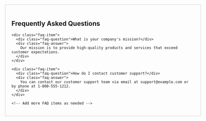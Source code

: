 <!DOCTYPE html>
<html>
<head>
  <title>FAQ Component</title>
  <style>
    .faq-container {
      width: 600px;
      margin: 0 auto;
      padding: 20px;
      border: 1px solid #ccc;
    }

    .faq-item {
      margin-bottom: 10px;
    }

    .faq-question {
      background-color: #f5f5f5;
      padding: 10px;
      cursor: pointer;
    }

    .faq-answer {
      padding: 10px;
      border: 1px solid #ccc;
      border-top: none;
      display: none; /* Hide answer initially */
    }
  </style>
</head>
<body>
  <div class="faq-container">
    <h2>Frequently Asked Questions</h2>

    <div class="faq-item">
      <div class="faq-question">What is your company's mission?</div>
      <div class="faq-answer">
        Our mission is to provide high-quality products and services that exceed customer expectations. 
      </div>
    </div>

    <div class="faq-item">
      <div class="faq-question">How do I contact customer support?</div>
      <div class="faq-answer">
        You can contact our customer support team via email at support@example.com or by phone at 1-800-555-1212.
      </div>
    </div>

    <!-- Add more FAQ items as needed -->

  </div>

  <script>
    const faqItems = document.querySelectorAll('.faq-item');

    faqItems.forEach(item => {
      const question = item.querySelector('.faq-question');
      const answer = item.querySelector('.faq-answer');

      question.addEventListener('click', () => {
        answer.style.display = answer.style.display === 'none' ? 'block' : 'none';
      });
    });
  </script>
</body>
</html>
